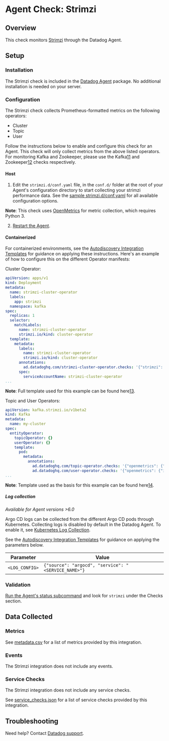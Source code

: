 # Agent Check: Strimzi

## Overview

This check monitors [Strimzi][1] through the Datadog Agent.

## Setup

### Installation

The Strimzi check is included in the [Datadog Agent][2] package.
No additional installation is needed on your server.

### Configuration

The Strimzi check collects Prometheus-formatted metrics on the following operators:
   - Cluster
   - Topic
   - User

Follow the instructions below to enable and configure this check for an Agent. This check will only collect metrics from the above listed operators. For monitoring Kafka and Zookeeper, please use the Kafka[11] and Zookeeper[12] checks respectively.

#### Host

1. Edit the `strimzi.d/conf.yaml` file, in the `conf.d/` folder at the root of your Agent's configuration directory to start collecting your strimzi performance data. See the [sample strimzi.d/conf.yaml][4] for all available configuration options.

**Note**: This check uses [OpenMetrics][10] for metric collection, which requires Python 3.

2. [Restart the Agent][5].

#### Containerized

For containerized environments, see the [Autodiscovery Integration Templates][3] for guidance on applying these instructions. Here's an example of how to configure this on the different Operator manifests:

Cluster Operator:
```yaml
apiVersion: apps/v1
kind: Deployment
metadata:
  name: strimzi-cluster-operator
  labels:
    app: strimzi
  namespace: kafka
spec:
  replicas: 1
  selector:
    matchLabels:
      name: strimzi-cluster-operator
      strimzi.io/kind: cluster-operator
  template:
    metadata:
      labels:
        name: strimzi-cluster-operator
        strimzi.io/kind: cluster-operator
      annotations:
        ad.datadoghq.com/strimzi-cluster-operator.checks: '{"strimzi": {"instances":[{"cluster_operator_endpoint": "http://%%host%%:8080/metrics"}]}}'
      spec:
        serviceAccountName: strimzi-cluster-operator
...

```
**Note**: Full template used for this example can be found here[13].


Topic and User Operators:
```yaml
apiVersion: kafka.strimzi.io/v1beta2
kind: Kafka
metadata:
  name: my-cluster
spec:
  entityOperator:
    topicOperator: {}
    userOperator: {}
    template:
      pod:
        metadata:
          annotations:
            ad.datadoghq.com/topic-operator.checks: '{"openmetrics": {"instances":[{"topic_operator_endpoint": "http://%%host%%:8080/metrics"}]}}' 
            ad.datadoghq.com/user-operator.checks: '{"openmetrics": {"instances":[{"user_operator_endpoint": "http://%%host%%:8081/metrics"}]}}' 
...
```
**Note**: Template used as the basis for this example can be found here[14].

##### Log collection

_Available for Agent versions >6.0_

Argo CD logs can be collected from the different Argo CD pods through Kubernetes. Collecting logs is disabled by default in the Datadog Agent. To enable it, see [Kubernetes Log Collection][5].

See the [Autodiscovery Integration Templates][3] for guidance on applying the parameters below.

| Parameter      | Value                                                |
| -------------- | ---------------------------------------------------- |
| `<LOG_CONFIG>` | `{"source": "argocd", "service": "<SERVICE_NAME>"}`   |

### Validation

[Run the Agent's status subcommand][6] and look for `strimzi` under the Checks section.

## Data Collected

### Metrics

See [metadata.csv][7] for a list of metrics provided by this integration.

### Events

The Strimzi integration does not include any events.

### Service Checks

The Strimzi integration does not include any service checks.

See [service_checks.json][8] for a list of service checks provided by this integration.

## Troubleshooting

Need help? Contact [Datadog support][9].


[1]: https://strimzi.io/
[2]: https://app.datadoghq.com/account/settings#agent
[3]: https://docs.datadoghq.com/agent/kubernetes/integrations/
[4]: https://github.com/DataDog/integrations-core/blob/master/strimzi/datadog_checks/strimzi/data/conf.yaml.example
[5]: https://docs.datadoghq.com/agent/guide/agent-commands/#start-stop-and-restart-the-agent
[6]: https://docs.datadoghq.com/agent/guide/agent-commands/#agent-status-and-information
[7]: https://github.com/DataDog/integrations-core/blob/master/strimzi/metadata.csv
[8]: https://github.com/DataDog/integrations-core/blob/master/strimzi/assets/service_checks.json
[9]: https://docs.datadoghq.com/help/
[10]: https://docs.datadoghq.com/integrations/openmetrics/
[11]: https://docs.datadoghq.com/integrations/kafka/
[12]: https://docs.datadoghq.com/integrations/zk/
[13]: https://github.com/strimzi/strimzi-kafka-operator/blob/release-0.34.x/install/cluster-operator/060-Deployment-strimzi-cluster-operator.yaml
[14]: https://github.com/strimzi/strimzi-kafka-operator/blob/release-0.34.x/api/src/test/resources/io/strimzi/api/kafka/model/Kafka-with-template.yaml